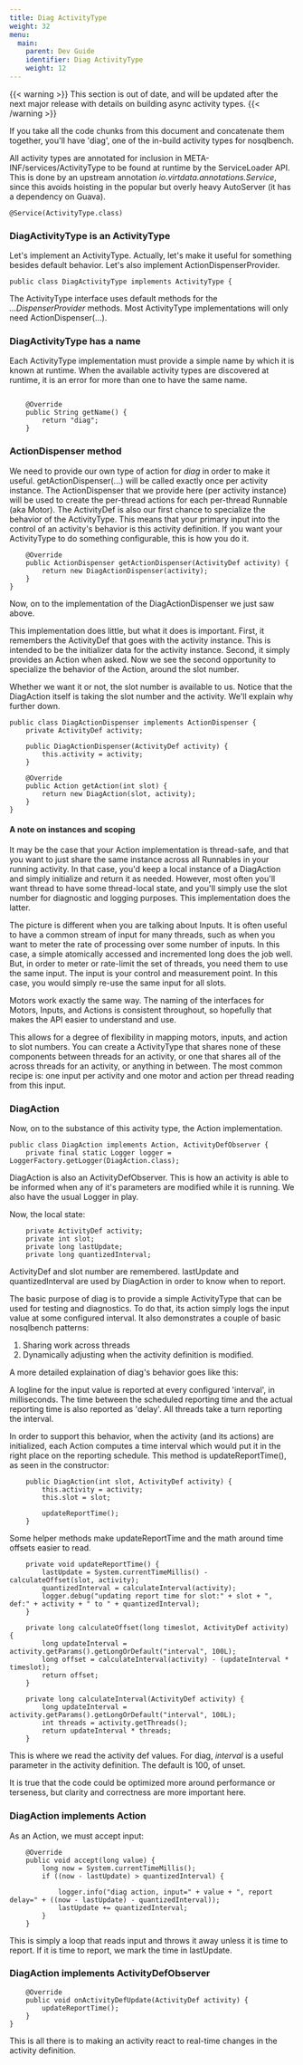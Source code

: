 ```yaml
---
title: Diag ActivityType    
weight: 32
menu:
  main:
    parent: Dev Guide
    identifier: Diag ActivityType
    weight: 12
---
```


{{< warning >}}
This section is out of date, and will be updated after the next major release
with details on building async activity types.
{{< /warning >}}

If you take all the code chunks from this document and concatenate them
together, you'll have 'diag', one of the in-build activity types for
nosqlbench.

All activity types are annotated for inclusion in META-INF/services/ActivityType
to be found at runtime by the ServiceLoader API. This is done by an
upstream annotation _io.virtdata.annotations.Service_, since this avoids hoisting
in the popular but overly heavy AutoServer (it has a dependency on Guava).

~~~
@Service(ActivityType.class)
~~~

### DiagActivityType is an ActivityType

Let's implement an ActivityType. Actually, let's make it useful for something
besides default behavior. Let's also implement ActionDispenserProvider.

~~~
public class DiagActivityType implements ActivityType {
~~~

The ActivityType interface uses default methods for the *...DispenserProvider*
methods. Most ActivityType implementations will only need ActionDispenser(...).

### DiagActivityType has a name

Each ActivityType implementation must provide a simple name by which it is known
at runtime. When the available activity types are discovered at runtime, it is
an error for more than one to have the same name.

~~~

    @Override
    public String getName() {
        return "diag";
    }

~~~

### ActionDispenser method

We need to provide our own type of action for _diag_ in order to make it useful.
getActionDispenser(...) will be called exactly once per activity instance. The
ActionDispenser that we provide here (per activity instance) will be used to
create the per-thread actions for each per-thread Runnable (aka Motor). The
ActivityDef is also our first chance to specialize the behavior of the
ActivityType. This means that your primary input into the control of an
activity's behavior is this activity definition. If you want your ActivityType
to do something configurable, this is how you do it.

~~~
    @Override
    public ActionDispenser getActionDispenser(ActivityDef activity) {
        return new DiagActionDispenser(activity);
    }
}
~~~

Now, on to the implementation of the DiagActionDispenser we just saw above.

This implementation does little, but what it does is important. First, it
remembers the ActivityDef that goes with the activity instance. This is intended
to be the initializer data for the activity instance. Second, it simply provides
an Action when asked. Now we see the second opportunity to specialize the
behavior of the Action, around the slot number.

Whether we want it or not, the slot number is available to us. Notice that the
DiagAction itself is taking the slot number and the activity. We'll explain why
further down.


~~~
public class DiagActionDispenser implements ActionDispenser {
    private ActivityDef activity;

    public DiagActionDispenser(ActivityDef activity) {
        this.activity = activity;
    }

    @Override
    public Action getAction(int slot) {
        return new DiagAction(slot, activity);
    }
}
~~~

#### A note on instances and scoping

It may be the case that your Action implementation is thread-safe, and that you
want to just share the same instance across all Runnables in your running
activity. In that case, you'd keep a local instance of a DiagAction and simply
initialize and return it as needed. However, most often you'll want thread to
have some thread-local state, and you'll simply use the slot number for
diagnostic and logging purposes. This implementation does the latter.

The picture is different when you are talking about Inputs. It is often useful
to have a common stream of input for many threads, such as when you want to
meter the rate of processing over some number of inputs. In this case, a simple
atomically accessed and incremented long does the job well. But, in order to
meter or rate-limit the set of threads, you need them to use the same input. The
input is your control and measurement point. In this case, you would simply
re-use the same input for all slots.

Motors work exactly the same way. The naming of the interfaces for Motors,
Inputs, and Actions is consistent throughout, so hopefully that makes the API
easier to understand and use.

This allows for a degree of flexibility in mapping motors, inputs, and action to
slot numbers. You can create a ActivityType that shares none of these components
between threads for an activity, or one that shares all of the across threads
for an activity, or anything in between. The most common recipe is: one input
per activity and one motor and action per thread reading from this input.

### DiagAction

Now, on to the substance of this activity type, the Action implementation.

~~~
public class DiagAction implements Action, ActivityDefObserver {
    private final static Logger logger = LoggerFactory.getLogger(DiagAction.class);
~~~

DiagAction is also an ActivityDefObserver. This is how an activity is able to be
informed when any of it's parameters are modified while it is running. We also
have the usual Logger in play.

Now, the local state:

~~~
    private ActivityDef activity;
    private int slot;
    private long lastUpdate;
    private long quantizedInterval;
~~~

ActivityDef and slot number are remembered. lastUpdate and quantizedInterval are
used by DiagAction in order to know when to report.

The basic purpose of diag is to provide a simple ActivityType that can be used
for testing and diagnostics. To do that, its action simply logs the input value
at some configured interval. It also demonstrates a couple of basic nosqlbench
patterns:

1. Sharing work across threads
2. Dynamically adjusting when the activity definition is modified.

A more detailed explaination of diag's behavior goes like this:

A logline for the input value is reported at every configured 'interval', in
milliseconds. The time between the scheduled reporting time and the actual
reporting time is also reported as 'delay'. All threads take a turn reporting
the interval.

In order to support this behavior, when the activity (and its actions) are
initialized, each Action computes a time interval which would put it in the
right place on the reporting schedule. This method is updateReportTime(), as
seen in the constructor:

~~~
    public DiagAction(int slot, ActivityDef activity) {
        this.activity = activity;
        this.slot = slot;

        updateReportTime();
    }

~~~

Some helper methods make updateReportTime and the math around time offsets easier to read.

~~~
    private void updateReportTime() {
        lastUpdate = System.currentTimeMillis() - calculateOffset(slot, activity);
        quantizedInterval = calculateInterval(activity);
        logger.debug("updating report time for slot:" + slot + ", def:" + activity + " to " + quantizedInterval);
    }

    private long calculateOffset(long timeslot, ActivityDef activity) {
        long updateInterval = activity.getParams().getLongOrDefault("interval", 100L);
        long offset = calculateInterval(activity) - (updateInterval * timeslot);
        return offset;
    }

    private long calculateInterval(ActivityDef activity) {
        long updateInterval = activity.getParams().getLongOrDefault("interval", 100L);
        int threads = activity.getThreads();
        return updateInterval * threads;
    }
~~~

This is where we read the activity def values. For diag, *interval* is a useful
parameter in the activity definition. The default is 100, of unset.

It is true that the code could be optimized more around performance or
terseness, but clarity and correctness are more important here.


### DiagAction implements Action

As an Action, we must accept input:

~~~
    @Override
    public void accept(long value) {
        long now = System.currentTimeMillis();
        if ((now - lastUpdate) > quantizedInterval) {

            logger.info("diag action, input=" + value + ", report delay=" + ((now - lastUpdate) - quantizedInterval));
            lastUpdate += quantizedInterval;
        }
    }
~~~

This is simply a loop that reads input and throws it away unless it is time to
report. If it is time to report, we mark the time in lastUpdate.

### DiagAction implements ActivityDefObserver
~~~
    @Override
    public void onActivityDefUpdate(ActivityDef activity) {
        updateReportTime();
    }
}
~~~

This is all there is to making an activity react to real-time changes in the activity definition.

    
